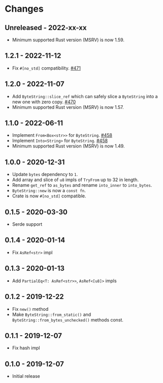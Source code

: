 # Changes

## Unreleased - 2022-xx-xx
- Minimum supported Rust version (MSRV) is now 1.59.


## 1.2.1 - 2022-11-12
- Fix `#[no_std]` compatibility. [#471]

[#471]: https://github.com/actix/actix-net/pull/471


## 1.2.0 - 2022-11-07
- Add `ByteString::slice_ref` which can safely slice a `ByteString` into a new one with zero copy. [#470]
- Minimum supported Rust version (MSRV) is now 1.57.

[#470]: https://github.com/actix/actix-net/pull/470


## 1.1.0 - 2022-06-11
- Implement `From<Box<str>>` for `ByteString`. [#458]
- Implement `Into<String>` for `ByteString`. [#458]
- Minimum supported Rust version (MSRV) is now 1.49.

[#458]: https://github.com/actix/actix-net/pull/458


## 1.0.0 - 2020-12-31
- Update `bytes` dependency to `1`.
- Add array and slice of `u8` impls of `TryFrom` up to 32 in length.
- Rename `get_ref` to `as_bytes` and rename `into_inner` to `into_bytes`.
- `ByteString::new` is now a `const fn`.
- Crate is now `#[no_std]` compatible.


## 0.1.5 - 2020-03-30
- Serde support


## 0.1.4 - 2020-01-14
- Fix `AsRef<str>` impl


## 0.1.3 - 2020-01-13
- Add `PartialEq<T: AsRef<str>>`, `AsRef<[u8]>` impls


## 0.1.2 - 2019-12-22
- Fix `new()` method
- Make `ByteString::from_static()` and `ByteString::from_bytes_unchecked()` methods const.


## 0.1.1 - 2019-12-07
- Fix hash impl


## 0.1.0 - 2019-12-07
- Initial release
